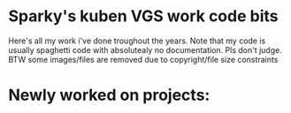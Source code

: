 # Sparky's kuben VGS work code bits
Here's all my work i've done troughout the years. 
Note that my code is usually spaghetti code with absolutealy no documentation. Pls don't judge.
BTW some images/files are removed due to copyright/file size constraints


Newly worked on projects:
======
